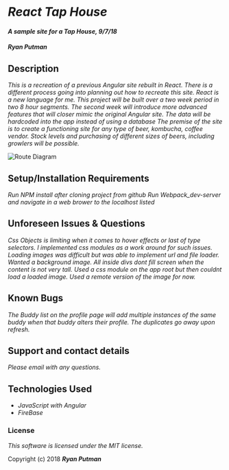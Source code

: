 # _React Tap House_

#### _A sample site for a Tap House, 9/7/18_

#### _**Ryan Putman**_

## Description
_This is a recreation of a previous Angular site rebuilt in React. There is a different process going into planning out how to recreate this site. React is a new language for me. This project will be built over a two week period in two 8 hour segments. The second week will introduce more advanced features that will closer mimic the original Angular site._
_The data will be hardcoded into the app instead of using a database_
_The premise of the site is to create a functioning site for any type of beer, kombucha, coffee vendor._
_Stock levels and purchasing of different sizes of beers, including growlers will be possible._

![Route Diagram](/src/assets/routePathDiagram.png "Route Diagram for App")

## Setup/Installation Requirements
_Run NPM install after cloning project from github_
_Run Webpack_dev-server and navigate in a web brower to the localhost listed_



## Unforeseen Issues & Questions
_Css Objects is limiting when it comes to hover effects or last of type selectors. I implemented css modules as a work around for such issues._
_Loading images was difficult but was able to implement url and file loader._
_Wanted a background image. All inside divs dont fill screen when the content is not very tall. Used a css module on the app root but then couldnt load a loaded image. Used a remote version of the image for now._

## Known Bugs

_The Buddy list on the profile page will add multiple instances of the same buddy when that buddy alters their profile. The duplicates go away upon refresh._

## Support and contact details

_Please email with any questions._

## Technologies Used

* _JavaScript with Angular_
* _FireBase_


### License

*This software is licensed under the MIT license.*

Copyright (c) 2018 **_Ryan Putman_**
